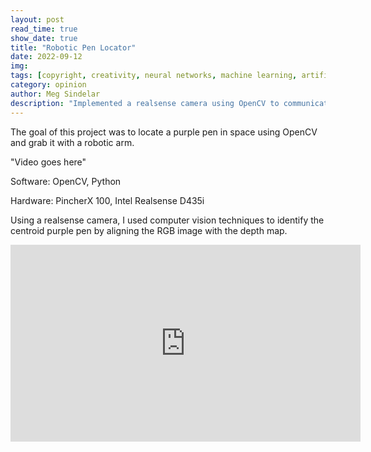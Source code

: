 ```yaml
---
layout: post
read_time: true
show_date: true
title: "Robotic Pen Locator"
date: 2022-09-12
img: 
tags: [copyright, creativity, neural networks, machine learning, artificial intelligence]
category: opinion
author: Meg Sindelar
description: "Implemented a realsense camera using OpenCV to communicate to a robotic arm where a purple pen is in space, and have the robotic arm move to and grab the pen."
---
```

The goal of this project was to locate a purple pen in space using OpenCV and grab it with a robotic arm.

"Video goes here"

Software: OpenCV, Python

Hardware: PincherX 100, Intel Realsense D435i

Using a realsense camera, I used computer vision techniques to identify the centroid purple pen by aligning the RGB image with the depth map. 

<iframe width="560" height="315" src="https://www.youtube.com/embed/tjzOzuKQhSM" title="YouTube video player" frameborder="0" allow="accelerometer; autoplay; clipboard-write; encrypted-media; gyroscope; picture-in-picture" allowfullscreen></iframe>
